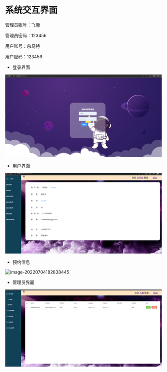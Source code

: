 # 系统交互界面

管理员账号：飞鹿

管理员密码：123456 

用户账号：杀马特

用户密码：123456 



* 登录界面

![image-20220704182614917](README.assets\image-20220704182614917.png)



* 用户界面

![image-20220704182802863](README.assets\image-20220704182802863.png)

* 预约信息

![image-20220704182838445](D:\bs\README.assets\image-20220704182838445.png)

* 管理员界面

![image-20220704183045408](README.assets\image-20220704183045408.png)